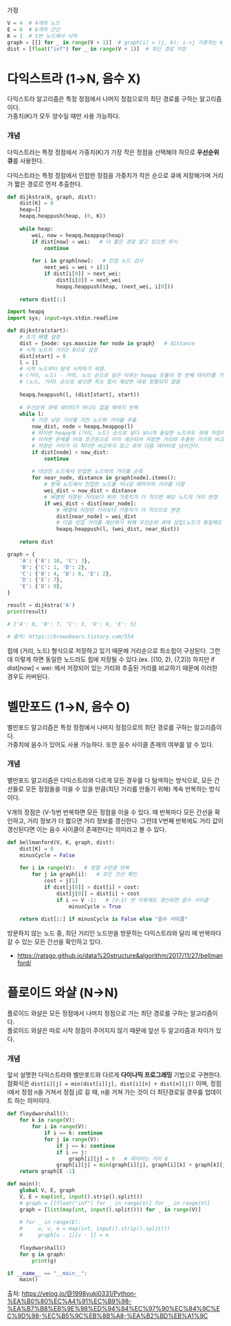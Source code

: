 가정
```py
V = 4  # 4개의 노드
E = 6  # 6개의 간선
K = 1  # 1번 노드에서 시작
graph = [[] for _ in range(V + 1)]  # graph[i] = (j, k): i->j 가중치는 k
dist = [float("inf") for _ in range(V + 1)]  # 최단 경로 저장
```

# 다익스트라 (1→N, 음수 X)
다익스트라 알고리즘은 특정 정점에서 나머지 정점으로의 최단 경로를 구하는 알고리즘이다.   
가중치(K)가 모두 양수일 때만 사용 가능하다.

### 개념
다익스트라는 특정 정점에서 가중치(K)가 가장 작은 정점을 선택해야 하므로 **우선순위 큐**를 사용한다.

다익스트라는 특정 정점에서 인접한 정점을 가중치가 작은 순으로 큐에 저장해가며 거리가 짧은 경로르 먼저 추출한다.

```py
def dijkstra(K, graph, dist):
    dist[K] = 0
    heap=[]
    heapq.heappush(heap, (0, K))
    
    while heap:
        wei, now = heapq.heappop(heap)
        if dist[now] < wei:   # 더 짧은 경로 알고 있으면 무시
            continue
        
        for i in graph[now]:   # 인접 노드 검사
            next_wei = wei + i[1]
            if dist[i[0]] > next_wei:
                dist[i[0]] = next_wei
                heapq.heappush(heap, (next_wei, i[0]))
                
    return dist[1:]
```

```py
import heapq
import sys; input=sys.stdin.readline

def dijkstra(start):
    # 초기 배열 설정
    dist = {node: sys.maxsize for node in graph}   # distance
    # 시작 노드의 거리는 0으로 설정
    dist[start] = 0
    l = []
    # 시작 노드부터 탐색 시작하기 위함.
    # (거리, 노드) - 거리, 노드 순으로 넣은 이유는 heapq 모듈의 첫 번째 데이터를 기준으로 정렬을 진행하기 때문
    # (노드, 거리) 순으로 넣으면 최소 힙이 예상한 대로 정렬되지 않음
    
    heapq.heappush(l, (dist[start], start))
    
    # 우선순위 큐에 데이터가 하나도 없을 때까지 반복
    while l:
        # 가장 낮은 거리를 가진 노드와 거리를 추출
        now_dist, node = heapq.heappop(l)
        # 파이썬 heapq에 (거리, 노드) 순으로 넣다 보니까 동일한 노드라도 큐에 저장이 된다.(ex. l[(7, 'B'), (10, 'B')]
        # 이러한 문제를 아래 조건문으로 이미 계산되어 저장한 거리와 추출된 거리와 비교하여
        # 저장된 거리가 더 작다면 비교하지 않고 큐의 다음 데이터로 넘어간다.
        if dist[node] < now_dist:
            continue
            
        # 대상인 노드에서 인접한 노드와의 거리를 순회
        for near_node, distance in graph[node].items():
            # 현재 노드에서 인접한 노드를 지나갈 때까지의 거리를 더함
            wei_dist = now_dist + distance
            # 배열의 저장된 거리보다 위의 가중치가 더 작으면 해당 노드의 거리 변경
            if wei_dist < dist[near_node]:
                # 배열에 저장된 거리보다 가중치가 더 작으므로 변경
                dist[near_node] = wei_dist
                # 다음 인접 거리를 계산하기 위해 우선순위 큐에 삽입(노드가 동일해도 일단 저장)
                heapq.heappush(l, (wei_dist, near_dist))
                
    return dist

graph = {
    'A': {'B': 10, 'C': 3},
    'B': {'C': 1, 'D': 2},
    'C': {'B': 4, 'D': 8, 'E': 2},
    'D': {'E': 7},
    'E': {'D': 9},
}

result = dijkstra('A')
print(result)

# {'A': 0, 'B': 7, 'C': 3, 'D': 9, 'E': 5}

# 출처: https://brownbears.tistory.com/554
```

힙에 (거리, 노드) 형식으로 저장하고 있기 때문에 거리순으로 최소힙이 구성된다.
그런데 이렇게 하면 동일한 노드라도 힙에 저장될 수 있다.(ex. [(10, 2), (7,2)])
하지만 if dist[now] < wei: 에서 저장되어 있는 거리와 추출된 거리를 비교하기 때문에 이러한 경우도 커버된다.

# 벨만포드 (1→N, 음수 O)
벨만포드 알고리즘은 특정 정점에서 나머지 정점으로의 최단 경로를 구하는 알고리즘이다.   
가중치에 음수가 있어도 사용 가능하다. 또한 음수 사이클 존재의 여부를 알 수 있다.

### 개념
벨만포드 알고리즘은 다익스트라와 다르게 모든 경우를 다 탐색하는 방식으로,
모든 간선들로 모든 정점들을 이을 수 있을 만큼(최단 거리를 만들기 위해) 계속 반복하는 방식이다.

V개의 정점은 (V-1)번 반복하면 모든 정점을 이을 수 있다.
매 반복마다 모든 간선을 확인하고, 거리 정보가 더 짧으면 거리 정보를 갱신한다.
그런데 V번째 반복에도 거리 값이 갱신된다면 이는 음수 사이클이 존재한다는 의미라고 볼 수 있다.

```py
def bellmanford(V, K, graph, dist):
    dist[K] = 0
    minusCycle = False
    
    for i in range(V):   # 정점 수만큼 반복
        for j in graph[i]:   # 모든 간선 확인
            cost = j[1]
            if dist[j[0]] > dist[i] + cost:
                dist[j[0]] = dist[i] + cost
                if i == V -1:   # (V-1) 번 이후에도 갱신되면 음수 사이클
                    minusCycle = True
                    
    return dist[1:] if minusCycle is False else "음수 사이클"
```
방문하지 않는 노드 중, 최단 거리인 노드만을 방문하는 다익스트라와 달리 매 반복마다 갈 수 있는 모든 간선을 확인하고 있다.
+ https://ratsgo.github.io/data%20structure&algorithm/2017/11/27/bellmanford/

# 플로이드 와샬 (N→N)
플로이드 와샬은 모든 정점에서 나머지 정점으로 가는 최단 경로를 구하는 알고리즘이다.   
플로이드 와샬은 따로 시작 정점이 주어지지 않기 때문에 앞선 두 알고리즘과 차이가 있다.

### 개념
앞서 설명한 다익스트라와 벨만포드와 다르게 **다이나믹 프로그래밍** 기법으로 구현한다.  
점화식은 ```dist[i][j] = min(dist[i][j], dist[i][n] + dist[n][j])``` 이며, 정점 i에서 정점 n을 거쳐서 정점 j로 갈 때,
n을 거쳐 가는 것이 더 최단경로일 경우를 업데이트 하는 의미이다.

```py
def floydwarshall():
    for k in range(V):
        for i in range(V):
            if i == k: continue
            for j in range(V):
                if j == k: continue
                if i == j:
                    graph[i][j] = 0   # 제자리는 거리 0
                graph[i][j] = min(graph[i][j], graph[i][k] + graph[k][j])
    return graph[E -1]

def main():
    global V, E, graph
    V, E = map(int, input().strip().split())
    # graph = [[float("inf") for _ in range(V)] for _ in range(V)]
    graph = [list(map(int, input().split())) for _ in range(V)]
    
    # for _ in range(E):
    #     u, v, e = map(int, input().strip().split())
    #     graph[u - 1][v - 1] = e
        
    floydwarshall()
    for g in graph:
        print(g)

if __name__ == "__main__":
    main()
```


출처: https://velog.io/@1998yuki0331/Python-%EA%B0%80%EC%A4%91%EC%B9%98-%EA%B7%B8%EB%9E%98%ED%94%84%EC%97%90%EC%84%9C%EC%9D%98-%EC%B5%9C%EB%8B%A8-%EA%B2%BD%EB%A1%9C
